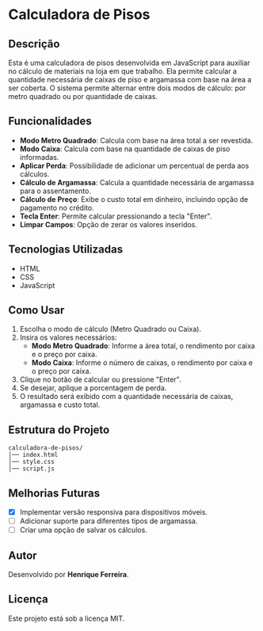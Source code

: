 # Calculadora de Pisos

## Descrição

Esta é uma calculadora de pisos desenvolvida em JavaScript para auxiliar no cálculo de materiais na loja em que trabalho. Ela permite calcular a quantidade necessária de caixas de piso e argamassa com base na área a ser coberta. O sistema permite alternar entre dois modos de cálculo: por metro quadrado ou por quantidade de caixas.

## Funcionalidades

- **Modo Metro Quadrado**: Calcula com base na área total a ser revestida.
- **Modo Caixa**: Calcula com base na quantidade de caixas de piso informadas.
- **Aplicar Perda**: Possibilidade de adicionar um percentual de perda aos cálculos.
- **Cálculo de Argamassa**: Calcula a quantidade necessária de argamassa para o assentamento.
- **Cálculo de Preço**: Exibe o custo total em dinheiro, incluindo opção de pagamento no crédito. 
- **Tecla Enter**: Permite calcular pressionando a tecla "Enter".
- **Limpar Campos**: Opção de zerar os valores inseridos.

## Tecnologias Utilizadas

- HTML
- CSS
- JavaScript

## Como Usar

1. Escolha o modo de cálculo (Metro Quadrado ou Caixa).
2. Insira os valores necessários:
   - **Modo Metro Quadrado**: Informe a área total, o rendimento por caixa e o preço por caixa.
   - **Modo Caixa**: Informe o número de caixas, o rendimento por caixa e o preço por caixa.
3. Clique no botão de calcular ou pressione "Enter".
4. Se desejar, aplique a porcentagem de perda.
5. O resultado será exibido com a quantidade necessária de caixas, argamassa e custo total.

## Estrutura do Projeto

```
calculadora-de-pisos/
│── index.html       
│── style.css        
│── script.js        
```

## Melhorias Futuras

- [x] Implementar versão responsiva para dispositivos móveis.
- [ ] Adicionar suporte para diferentes tipos de argamassa.
- [ ] Criar uma opção de salvar os cálculos.

## Autor

Desenvolvido por **Henrique Ferreira**.

## Licença

Este projeto está sob a licença MIT.

